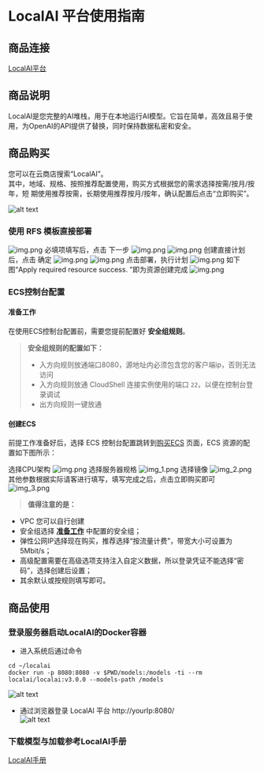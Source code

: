 # LocalAI 平台使用指南
## 商品连接
[LocalAI平台](https://marketplace.huaweicloud.com/contents/c2624f6f-2e5e-4e0e-813a-832bd101101e#productid=OFFI1137707809154215936)

## 商品说明
LocalAI是您完整的AI堆栈，用于在本地运行AI模型。它旨在简单，高效且易于使用，为OpenAI的API提供了替换，同时保持数据私密和安全。

## 商品购买
您可以在云商店搜索“LocalAI”。<br>
其中，地域、规格、按照推荐配置使用，购买方式根据您的需求选择按需/按月/按年，短
期使用推荐按需，长期使用推荐按月/按年，确认配置后点击“立即购买”。

![alt text](./images/image.png)

### 使用 RFS 模板直接部署
![img.png](images/img1.png)
必填项填写后，点击 下一步
![img.png](images/img2.png)
![img.png](images/img3.png)
创建直接计划后，点击 确定
![img.png](images/img4.png)
![img.png](images/img5.png)
点击部署，执行计划
![img.png](images/img6.png)
如下图“Apply required resource success. ”即为资源创建完成
![img.png](images/img7.png)

### ECS控制台配置
#### 准备工作

在使用ECS控制台配置前，需要您提前配置好 **安全组规则**。

> **安全组规则的配置如下：**
> - 入方向规则放通端口8080，源地址内必须包含您的客户端ip，否则无法访问
> - 入方向规则放通 CloudShell 连接实例使用的端口 `22`，以便在控制台登录调试
> - 出方向规则一键放通

#### 创建ECS

前提工作准备好后，选择 ECS 控制台配置跳转到[购买ECS](https://support.huaweicloud.com/qs-ecs/ecs_01_0103.html) 页面，ECS 资源的配置如下图所示：

选择CPU架构
![img.png](images/img8.png)
选择服务器规格
![img_1.png](images/img_1.png)
选择镜像
![img_2.png](images/img_2.png)
其他参数根据实际请客进行填写，填写完成之后，点击立即购买即可
![img_3.png](images/img_3.png)


> **值得注意的是：**
- VPC 您可以自行创建
- 安全组选择 [**准备工作**](#准备工作) 中配置的安全组；
- 弹性公网IP选择现在购买，推荐选择“按流量计费”，带宽大小可设置为5Mbit/s；
- 高级配置需要在高级选项支持注入自定义数据，所以登录凭证不能选择“密码”，选择创建后设置；
- 其余默认或按规则填写即可。

 ## 商品使用
 ### 登录服务器启动LocalAI的Docker容器
- 进入系统后通过命令
```shell
cd ~/localai
docker run -p 8080:8080 -v $PWD/models:/models -ti --rm localai/localai:v3.0.0 --models-path /models
```
![alt text](./images/image.png)

- 通过浏览器登录 LocalAI 平台  http://yourIp:8080/  
![alt text](./images/image2.png)


### 下载模型与加载参考LocalAI手册
[LocalAI手册](https://localai.io/docs/getting-started/models/)